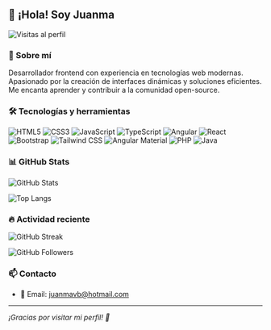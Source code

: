 ## 👋 ¡Hola! Soy Juanma

![Visitas al perfil](https://komarev.com/ghpvc/?username=TuUsuario&label=Visitas%20al%20perfil&color=0e75b6&style=flat)

### 🚀 Sobre mí
Desarrollador frontend con experiencia en tecnologías web modernas. Apasionado por la creación de interfaces dinámicas y soluciones eficientes. Me encanta aprender y contribuir a la comunidad open-source.

### 🛠️ Tecnologías y herramientas

![HTML5](https://img.shields.io/badge/HTML5-E34F26?style=for-the-badge&logo=html5&logoColor=white)
![CSS3](https://img.shields.io/badge/CSS3-1572B6?style=for-the-badge&logo=css3&logoColor=white)
![JavaScript](https://img.shields.io/badge/JavaScript-F7DF1E?style=for-the-badge&logo=javascript&logoColor=black)
![TypeScript](https://img.shields.io/badge/TypeScript-007ACC?style=for-the-badge&logo=typescript&logoColor=white)
![Angular](https://img.shields.io/badge/Angular-DD0031?style=for-the-badge&logo=angular&logoColor=white)
![React](https://img.shields.io/badge/React-20232A?style=for-the-badge&logo=react&logoColor=61DAFB)
![Bootstrap](https://img.shields.io/badge/Bootstrap-563D7C?style=for-the-badge&logo=bootstrap&logoColor=white)
![Tailwind CSS](https://img.shields.io/badge/Tailwind_CSS-38B2AC?style=for-the-badge&logo=tailwind-css&logoColor=white)
![Angular Material](https://img.shields.io/badge/Angular%20Material-009688?style=for-the-badge&logo=angular&logoColor=white)
![PHP](https://img.shields.io/badge/PHP-777BB4?style=for-the-badge&logo=php&logoColor=white)
![Java](https://img.shields.io/badge/Java-ED8B00?style=for-the-badge&logo=openjdk&logoColor=white)

### 📊 GitHub Stats

![GitHub Stats](https://github-readme-stats.vercel.app/api?username=TuUsuario&show_icons=true&theme=radical)

![Top Langs](https://github-readme-stats.vercel.app/api/top-langs/?username=TuUsuario&layout=compact&theme=radical)

### 🔥 Actividad reciente

![GitHub Streak](https://github-readme-streak-stats.herokuapp.com/?user=TuUsuario&theme=radical)

![GitHub Followers](https://img.shields.io/github/followers/TuUsuario?style=for-the-badge)

### 📫 Contacto

- 📧 Email: juanmavb@hotmail.com
  <!-- - 💼 LinkedIn: [Tu LinkedIn](https://www.linkedin.com/in/TuPerfil) -->
 <!-- - 🌐 Portafolio: [TuPortafolio.com](https://TuPortafolio.com) -->



---
_¡Gracias por visitar mi perfil! 🚀_

